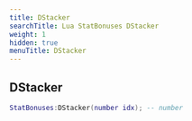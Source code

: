```yaml
---
title: DStacker
searchTitle: Lua StatBonuses DStacker
weight: 1
hidden: true
menuTitle: DStacker
---
```

## DStacker
```lua
StatBonuses:DStacker(number idx); -- number
```